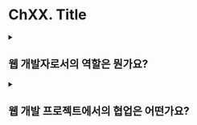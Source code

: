 # ChXX. Title

<details>
<summary><h2>웹 개발자로서의 역할은 뭔가요?</h2></summary>

웹 개발자로서의 역할은 다양하고 중요한 일들로 가득차 있습니다. 주로 프론트엔드와 백엔드 개발을 담당하며 사용자 인터페이스 개발, 데이터베이스 관리, 서버 구축 등을 수행합니다.

<details>
<summary><h3>웹 개발에서 주로 사용되는 언어와 프레임워크는 무엇인가요?</h3></summary>

웹 개발에서 주로 사용되는 언어는 HTML, CSS, JavaScript이며, 프레임워크로는 React, Angular, Vue.js(프론트엔드)와 Node.js, Django, Ruby on Rails(백엔드) 등이 있습니다.

</details>

<details>
<summary><h3>웹 개발에서 중요한 보안 측면과 관련된 기술은 어떤 것이 있나요?</h3></summary>
웹 개발에서 보안은 매우 중요한 측면 중 하나입니다. HTTPS 프로토콜 사용, 데이터 검증 및 이메일 인증, SQL Injection 및 Cross-Site Scripting (XSS) 방어 등이 일반적으로 사용되는 보안 기술입니다.

</details>
</details>

<details>
<summary><h2>웹 개발 프로젝트에서의 협업은 어떤가요?</h2></summary>

웹 개발 프로젝트에서 효과적인 협업은 프로젝트의 성공에 중요한 역할을 합니다. 주로 팀원들과의 소통, 코드 관리, 문서화 등이 필요합니다.

<details>
<summary><h3>웹 개발 프로젝트에서 효과적인 협업을 위해 어떤 도구를 주로 사용하나요?</h3></summary>

웹 개발 프로젝트에서 효과적인 협업을 위해 주로 사용되는 도구로는 Slack, Jira, Trello(협업 및 일정 관리), Git, GitHub, Bitbucket(코드 협업 및 버전 관리) 등이 있습니다.

</details>

<details>
<summary><h3>웹 개발 프로젝트에서의 품질 관리를 위해 어떤 도구나 방법을 사용하나요?</h3></summary>

웹 개발 프로젝트에서의 품질 관리를 위해 사용되는 도구로는 테스트 자동화 도구인 Jest, Selenium, Cypress 등이 있으며, 코드 리뷰 도구로는 CodeClimate, SonarQube 등이 자주 활용됩니다.

</details>

</details>
